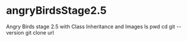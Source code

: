 # angryBirdsStage2.5
Angry Birds stage 2.5 with Class Inheritance and Images
ls
pwd
cd
git --version
git clone url